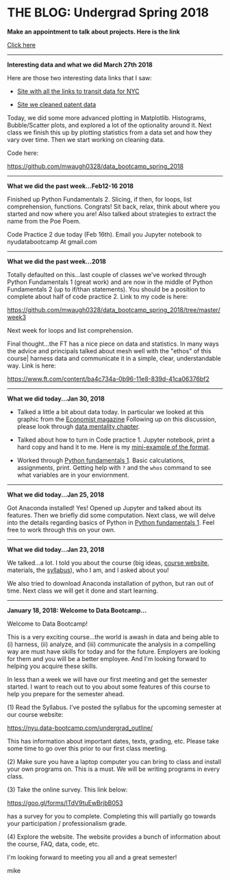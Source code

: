 # THE BLOG: Undergrad Spring 2018

**Make an appointment to talk about projects. Here is the link**

[Click here](https://docs.google.com/spreadsheets/d/1lAOLo8PPe1-YzuTS4g-IX_8ByRh4fJU1mejVMedBx7o/edit?usp=sharing)

---
**Interesting data and what we did March 27th 2018**

Here are those two interesting data links that I saw:

- [Site with all the links to transit data for NYC](https://data.world/forum4thefuture/open-data-l-train-innovation-challenge)

- [Site we cleaned patent data](https://sites.google.com/site/patentdataproject/)

Today, we did some more advanced plotting in Matplotlib. Histograms, Bubble/Scatter plots, and explored a lot of the optionality around it. Next class we finish this up by plotting statistics from a data set and how they vary over time. Then we start working on cleaning data.

Code here:

https://github.com/mwaugh0328/data_bootcamp_spring_2018

---
**What we did the past week...Feb12-16 2018**

Finished up Python Fundamentals 2. Slicing, if then, for loops, list comprehension, functions. Congrats! Sit back, relax, think about where you started and now where you are! Also talked about strategies to extract the name from the Poe Poem.

Code Practice 2 due today (Feb 16th). Email you Jupyter notebook to nyudatabootcamp At gmail.com


---
**What we did the past week...2018**

Totally defaulted on this...last couple of classes we've worked through Python Fundamentals 1 (great work) and are now in the middle of Python Fundamentals 2 (up to if/than statements). You should be a position to complete about half of code practice 2. Link to my code is here:

https://github.com/mwaugh0328/data_bootcamp_spring_2018/tree/master/week3

Next week for loops and list comprehension.

Final thought...the FT has a nice piece on data and statistics. In many ways the advice and principals talked about mesh well with the "ethos" of this course| harness data and communicate it in a simple, clear, understandable way.  Link is here:

https://www.ft.com/content/ba4c734a-0b96-11e8-839d-41ca06376bf2


---
**What we did today...Jan 30, 2018**

* Talked a little a bit about data today. In particular we looked at this graphic from the [Economist magazine](https://github.com/mwaugh0328/data_bootcamp_spring_2018/blob/master/week1/interesting_data_0130.ipynb
) Following up on this discussion, please look through [data mentality chapter](https://nyudatabootcamp.gitbooks.io/data-bootcamp/content/data-mentality.html).

* Talked about how to turn in Code practice 1. Jupyter notebook, print a hard copy and hand it to me. Here is my [mini-example of the format](https://github.com/mwaugh0328/data_bootcamp_spring_2018/blob/master/week1/code_practice_1.ipynb).

* Worked through [Python fundamentals 1](https://nyudatabootcamp.gitbooks.io/data-bootcamp/content/py-fun1.html). Basic calculations, assignments, print. Getting help with `?` and the `whos` command to see what variables are in your enviornment.


---
**What we did today...Jan 25, 2018**

Got Anaconda installed! Yes! Opened up Jupyter and talked about its features. Then we briefly did some computation. Next class, we will delve into the details regarding basics of Python in [Python fundamentals 1](https://nyudatabootcamp.gitbooks.io/data-bootcamp/content/py-fun1.html). Feel free to work through this on your own.    

---
**What we did today...Jan 23, 2018**

We talked...a lot. I told you about the course (big ideas, [course website](https://nyu.data-bootcamp.com/undergrad_outline/), materials, the [syllabus]((https://github.com/NYUDataBootcamp/Materials/blob/master/Documents/bootcamp_syllabus.pdf))), who I am, and I asked about you!

We also tried to download Anaconda installation of python, but ran out of time. Next class we will get it done and start learning.

---
**January 18, 2018: Welcome to Data Bootcamp...**

Welcome to Data Bootcamp!

This is a very exciting course…the world is awash in data and being able to (i) harness, (ii) analyze, and (iii) communicate the analysis in a compelling way are must have skills for today and for the future. Employers are looking for them and you will be a better employee. And I'm looking forward to helping you acquire these skills.

In less than a week we will have our first meeting and get the semester started. I want to reach out to you about some features of this course to help you prepare for the semester ahead.

(1) Read the Syllabus. I’ve posted the syllabus for the upcoming semester at our course website:

https://nyu.data-bootcamp.com/undergrad_outline/

This has information about important dates, texts, grading, etc. Please take some time to go over this prior to our first class meeting.

(2) Make sure you have a laptop computer you can bring to class and install your own programs on. This is a must. We will be writing programs in every class.

(3) Take the online survey. This link below:

https://goo.gl/forms/ITdV9tuEwBrjbB053

has a survey for you to complete. Completing this will partially go towards your participation / professionalism grade.

(4) Explore the website. The website provides a bunch of information about the course, FAQ, data, code, etc.

I'm looking forward to meeting you all and a great semester!

mike
